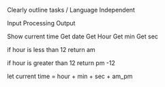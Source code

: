 Clearly outline tasks / Language Independent

Input
Processing
Output

Show current time
Get date
Get Hour
Get min
Get sec

if hour is less than 12 return am

if hour is greater than 12 return pm -12

let current time = hour + min + sec + am_pm



